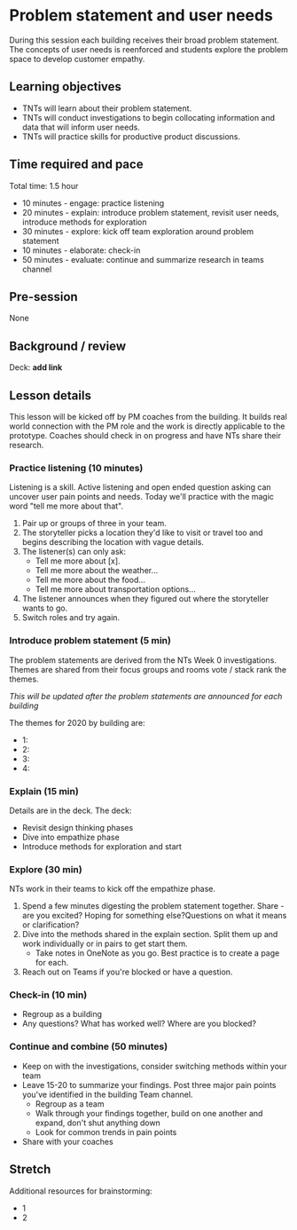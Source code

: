 # Problem statement and user needs

During this session each building receives their broad problem statement. The concepts of user needs is reenforced and students explore the problem space to develop customer empathy.

## Learning objectives

* TNTs will learn about their problem statement.
* TNTs will conduct investigations to begin collocating information and data that will inform user needs.
* TNTs will practice skills for productive product discussions.

## Time required and pace

Total time: 1.5 hour

* 10 minutes - engage: practice listening
* 20 minutes - explain: introduce problem statement, revisit user needs, introduce methods for exploration
* 30 minutes - explore: kick off team exploration around problem statement
* 10 minutes - elaborate: check-in
* 50 minutes - evaluate: continue and summarize research in teams channel

## Pre-session

None

## Background / review

Deck: **add link**

## Lesson details

This lesson will be kicked off by PM coaches from the building. It builds real world connection with the PM role and the work is directly applicable to the prototype. Coaches should check in on progress and have NTs share their research.

### Practice listening (10 minutes)

Listening is a skill. Active listening and open ended question asking can uncover user pain points and needs. Today we'll practice with the magic word "tell me more about that".

1. Pair up or groups of three in your team.
2. The storyteller picks a location they'd like to visit or travel too and begins describing the location with vague details.
3. The listener(s) can only ask:
    * Tell me more about [x].
    * Tell me more about the weather...
    * Tell me more about the food...
    * Tell me more about transportation options...
4. The listener announces when they figured out where the storyteller wants to go.
5. Switch roles and try again.

### Introduce problem statement (5 min)

The problem statements are derived from the NTs Week 0 investigations. Themes are shared from their focus groups and rooms vote / stack rank the themes.

*This will be updated after the problem statements are announced for each building*

The themes for 2020 by building are:

* 1:
* 2:
* 3:
* 4:

### Explain (15 min)

Details are in the deck. The deck:

* Revisit design thinking phases
* Dive into empathize phase
* Introduce methods for exploration and start

### Explore (30 min)

NTs work in their teams to kick off the empathize phase.

1. Spend a few minutes digesting the problem statement together. Share - are you excited? Hoping for something else?Questions on what it means or clarification?
2. Dive into the methods shared in the explain section. Split them up and work individually or in pairs to get start them.
    * Take notes in OneNote as you go. Best practice is to create a page for each.
3. Reach out on Teams if you're blocked or have a question.

### Check-in (10 min)

* Regroup as a building
* Any questions? What has worked well? Where are you blocked?

### Continue and combine (50 minutes)

* Keep on with the investigations, consider switching methods within your team
* Leave 15-20 to summarize your findings. Post three major pain points you've identified in the building Team channel.
  * Regroup as a team
  * Walk through your findings together, build on one another and expand, don't shut anything down
  * Look for common trends in pain points
* Share with your coaches

## Stretch

Additional resources for brainstorming:
* 1
* 2